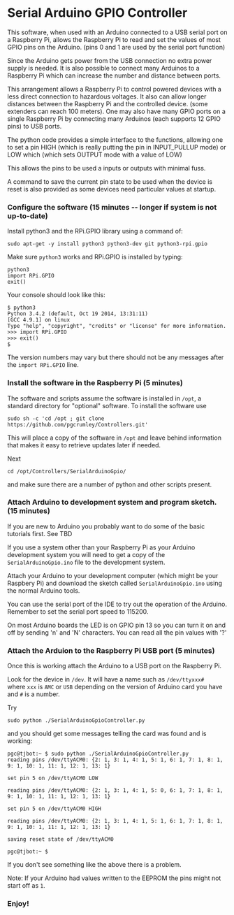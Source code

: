 # Serial Arduino GPIO Controller

This software, when used with an Arduino connected to a USB serial port
on a Raspberry Pi, allows the Raspberry Pi to read and set the values of
most GPIO pins on the Arduino.  (pins 0 and 1 are used by the serial 
port function)  

Since the Arduino gets power from the USB connection no
extra power supply is needed.  It is also possible to connect many Arduinos
to a Raspberry Pi which can increase the number and distance between
ports. 

This arrangement allows a Raspberry Pi to control powered devices with a less
direct connection to hazardous voltages.  It also can allow longer distances
between the Raspberry Pi and the controlled device.  (some extenders can 
reach 100 meters).  One may also have many GPIO ports on a single Raspberry
Pi by connecting many Arduinos (each supports 12 GPIO pins) to USB ports.

The python code provides a simple interface to the functions, allowing one
to set a pin HIGH (which is really putting the pin in INPUT_PULLUP mode) or
LOW which (which sets OUTPUT mode with a value of LOW)

This allows the pins to be used a inputs or outputs with minimal fuss.

A command to save the current pin state to be used when the device is
reset is also provided as some devices need particular values at startup.

### Configure the software (15 minutes -- longer if system is not up-to-date)

Install python3 and the RPi.GPIO library using a command of:

    sudo apt-get -y install python3 python3-dev git python3-rpi.gpio

Make sure `python3` works and RPi.GPIO is installed by typing:

    python3
    import RPi.GPIO
    exit()

Your console should look like this:

    $ python3
    Python 3.4.2 (default, Oct 19 2014, 13:31:11)
    [GCC 4.9.1] on linux
    Type "help", "copyright", "credits" or "license" for more information.
    >>> import RPi.GPIO
    >>> exit()
    $

The version numbers may vary but there should not be any messages after the
`import RPi.GPIO` line.    

### Install the software in the Raspberry Pi (5 minutes)

The software and scripts assume the software is installed in `/opt`, a
standard directory for "optional" software.  To install the software use

    sudo sh -c 'cd /opt ; git clone https://github.com/pgcrumley/Controllers.git'

This will place a copy of the software in `/opt` and leave behind
information that makes it easy to retrieve updates later if needed.

Next 

    cd /opt/Controllers/SerialArduinoGpio/
    
and make sure there are
a number of python and other scripts present.

### Attach Arduino to development system and program sketch. (15 minutes)

If you are new to Arduino you probably want to do some of the basic tutorials
first.  See TBD

If you use a system other than your Raspberry Pi as your Arduino development
system you will need to get a copy of the `SerialArduinoGpio.ino` file
to the development system.  

Attach your Arduino to your development computer (which might be your 
Raspbery Pi) and download the sketch called `SerialArduinoGpio.ino`
using the normal Arduino tools.  

You can use the serial port of the IDE to try out the operation of the 
Arduino.  Remember to set the serial port speed to 115200.

On most Arduino boards the LED is on GPIO pin 13 so you can turn it on
and off by sending 'n' and 'N' characters.  You can read all the pin
values with '?'

### Attach the Arduion to the Raspberry Pi USB port (5 minutes)

Once this is working attach the Arduino to a USB port on the Raspberry Pi.

Look for the device in `/dev`.  It will have a name such as 
`/dev/ttyxxx#  ` where `xxx` is `AMC` or `USB` depending on the 
version of Arduino card you have and `#` is a number.

Try

    sudo python ./SerialArduinoGpioController.py
    
and you should get some messages telling the card was found and is working:

    pgc@tjbot:~ $ sudo python ./SerialArduinoGpioController.py
    reading pins /dev/ttyACM0: {2: 1, 3: 1, 4: 1, 5: 1, 6: 1, 7: 1, 8: 1, 9: 1, 10: 1, 11: 1, 12: 1, 13: 1}
    
    set pin 5 on /dev/ttyACM0 LOW
    
    reading pins /dev/ttyACM0: {2: 1, 3: 1, 4: 1, 5: 0, 6: 1, 7: 1, 8: 1, 9: 1, 10: 1, 11: 1, 12: 1, 13: 1}
    
    set pin 5 on /dev/ttyACM0 HIGH
    
    reading pins /dev/ttyACM0: {2: 1, 3: 1, 4: 1, 5: 1, 6: 1, 7: 1, 8: 1, 9: 1, 10: 1, 11: 1, 12: 1, 13: 1}
    
    saving reset state of /dev/ttyACM0
    
    pgc@tjbot:~ $

If you don't see something like the above there is a problem.

Note:  If your Arduino had values written to the EEPROM the pins might not
start off as `1`.
 

 
### Enjoy! 







